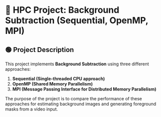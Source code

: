 # 🚀 HPC Project: Background Subtraction (Sequential, OpenMP, MPI)

## 🟢 Project Description

This project implements **Background Subtraction** using three different approaches:
1. **Sequential (Single-threaded CPU approach)**
2. **OpenMP (Shared Memory Parallelism)**
3. **MPI (Message Passing Interface for Distributed Memory Parallelism)**

The purpose of the project is to compare the performance of these approaches for estimating background images and generating foreground masks from a video input.
